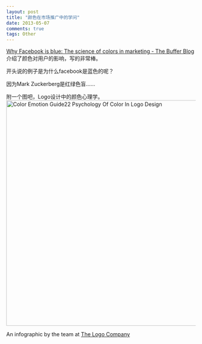 ```yaml
---
layout: post
title: "颜色在市场推广中的学问"
date: 2013-05-07
comments: true
tags: Other
---
```

<p><a href="http://blog.bufferapp.com/the-science-of-colors-in-marketing-why-is-facebook-blue">Why Facebook is blue: The science of colors in marketing - The Buffer Blog</a>介绍了颜色对用户的影响，写的非常棒。</p>
<p>开头说的例子是为什么facebook是蓝色的呢？</p>
<p>因为Mark Zuckerberg是红绿色盲&hellip;&hellip;</p>
<p>附一个图吧，Logo设计中的颜色心理学。<br />
<img title="Psychology Of Color In Logo Design" src="http://thelogocompany.net/blog/wp-content/uploads/2013/01/Color_Emotion_Guide22.png" alt="Color Emotion Guide22 Psychology Of Color In Logo Design" width="600" /></p>
<p>An infographic by the team at <a href="http://thelogocompany.net/blog/infographics/psychology-color-logo-design/">The Logo Company</a></p>
<p>&nbsp;</p>